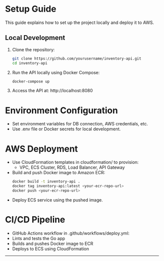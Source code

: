 # Setup Guide
This guide explains how to set up the project locally and deploy it to AWS.

## Local Development

1. Clone the repository:
   ```bash
   git clone https://github.com/yourusername/inventory-api.git
   cd inventory-api
   ```
2. Run the API locally using Docker Compose:
    ```bash
    docker-compose up
    ```

3. Access the API at:
    http://localhost:8080

# Environment Configuration
- Set environment variables for DB connection, AWS credentials, etc.
- Use .env file or Docker secrets for local development.

# AWS Deployment
- Use CloudFormation templates in cloudformation/ to provision:
    - VPC, ECS Cluster, RDS, Load Balancer, API Gateway
- Build and push Docker image to Amazon ECR:
    ```bash
    docker build -t inventory-api .
    docker tag inventory-api:latest <your-ecr-repo-url>
    docker push <your-ecr-repo-url>
    ```
- Deploy ECS service using the pushed image.

# CI/CD Pipeline
- GitHub Actions workflow in .github/workflows/deploy.yml:
- Lints and tests the Go app
- Builds and pushes Docker image to ECR
- Deploys to ECS using CloudFormation

---
